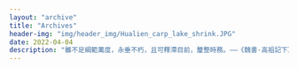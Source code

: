 ```yaml
---
layout: "archive"
title: "Archives"
header-img: "img/header_img/Hualien_carp_lake_shrink.JPG"
date: 2022-04-04
description: "雖不足綱範萬度，永垂不朽，且可釋滯目前，釐整時務。——《魏書·高祖記下》"
---
```

